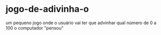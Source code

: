 # jogo-de-adivinha-o
um pequeno jogo onde o usuário vai ter que advinhar qual número de 0 a 100 o computador "pensou"
